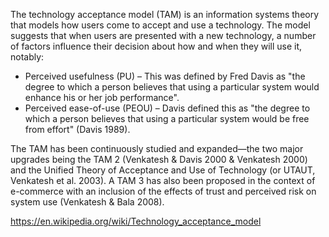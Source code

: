 The technology acceptance model (TAM) is an information systems theory that models how users come to accept and use a technology. The model suggests that when users are presented with a new technology, a number of factors influence their decision about how and when they will use it, notably: 

* Perceived usefulness (PU) – This was defined by Fred Davis as "the degree to which a person believes that using a particular system would enhance his or her job performance".
* Perceived ease-of-use (PEOU) – Davis defined this as "the degree to which a person believes that using a particular system would be free from effort" (Davis 1989).

The TAM has been continuously studied and expanded—the two major upgrades being the TAM 2 (Venkatesh & Davis 2000 & Venkatesh 2000) and the Unified Theory of Acceptance and Use of Technology (or UTAUT, Venkatesh et al. 2003). A TAM 3 has also been proposed in the context of e-commerce with an inclusion of the effects of trust and perceived risk on system use (Venkatesh & Bala 2008). 

https://en.wikipedia.org/wiki/Technology_acceptance_model
